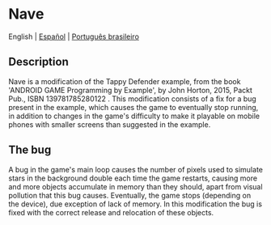 # Nave
English | [Español](LEEME.md) | [Português brasileiro](LEIAME.md)

## Description
Nave is a modification of the Tappy Defender example, from the book 'ANDROID GAME
Programming by Example', by John Horton, 2015, Packt Pub., ISBN
139781785280122 . This modification consists of a fix for a bug present in the
example, which causes the game to eventually stop running, in addition to
changes in the game's difficulty to make it playable on mobile phones
with smaller screens than suggested in the example.

## The bug
A bug in the game's main loop causes the number of pixels used to
simulate stars in the background double each time the game restarts, causing
more and more objects accumulate in memory than they should, apart from visual pollution
that this bug causes. Eventually, the game stops (depending on the device),
due exception of lack of memory. In this modification the bug is fixed with the
correct release and relocation of these objects.
